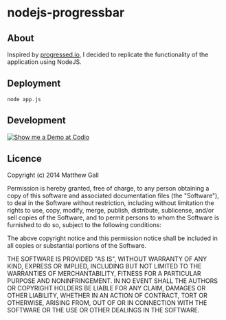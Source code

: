 # nodejs-progressbar

## About
Inspired by [progressed.io](https://github.com/fehmicansaglam/progressed.io), I decided to replicate the functionality of the application using NodeJS.

## Deployment
    node app.js
    
## Development
[![Show me a Demo at Codio](http://codio-public.s3.amazonaws.com/sharing/demo-in-ide.png)](https://codio.com/matthewgall/nodejs-progressbar)

## Licence
Copyright (c) 2014 Matthew Gall

Permission is hereby granted, free of charge, to any person obtaining a copy
of this software and associated documentation files (the "Software"), to deal
in the Software without restriction, including without limitation the rights
to use, copy, modify, merge, publish, distribute, sublicense, and/or sell
copies of the Software, and to permit persons to whom the Software is
furnished to do so, subject to the following conditions:

The above copyright notice and this permission notice shall be included in all
copies or substantial portions of the Software.

THE SOFTWARE IS PROVIDED "AS IS", WITHOUT WARRANTY OF ANY KIND, EXPRESS OR
IMPLIED, INCLUDING BUT NOT LIMITED TO THE WARRANTIES OF MERCHANTABILITY,
FITNESS FOR A PARTICULAR PURPOSE AND NONINFRINGEMENT. IN NO EVENT SHALL THE
AUTHORS OR COPYRIGHT HOLDERS BE LIABLE FOR ANY CLAIM, DAMAGES OR OTHER
LIABILITY, WHETHER IN AN ACTION OF CONTRACT, TORT OR OTHERWISE, ARISING FROM,
OUT OF OR IN CONNECTION WITH THE SOFTWARE OR THE USE OR OTHER DEALINGS IN THE
SOFTWARE.